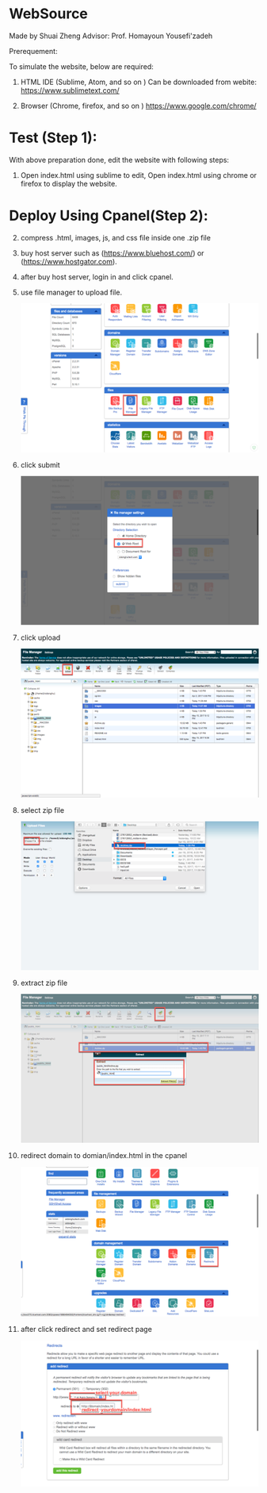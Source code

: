 # WebSource
Made by Shuai Zheng Advisor: Prof. Homayoun Yousefi'zadeh

Prerequement:


To simulate the website, below are required:

1. HTML IDE (Sublime, Atom, and so on )
    Can be downloaded from webite:
    https://www.sublimetext.com/


2. Browser (Chrome, firefox, and so on )
    https://www.google.com/chrome/



# Test (Step 1):


With above preparation done, edit the website with following steps:


1.  Open index.html using sublime to edit, Open index.html using chrome or firefox to display the website.


# Deploy Using Cpanel(Step 2):

2.  compress .html, images, js, and css file inside one .zip file


3. buy host server such as (https://www.bluehost.com/) or (https://www.hostgator.com).

4. after buy host server, login in and click cpanel.

5. use file manager to upload file.

    ![idea_05](./img/21.png)

6. click submit

    ![idea_05](./img/22.png)

7. click upload

    ![idea_05](./img/23.png)

8. select zip file

    ![idea_05](./img/24.png)

9. extract zip file

    ![idea_05](./img/25.png)

10. redirect domain to domian/index.html in the cpanel

    ![idea_05](./img/27.png)

1. after click redirect and set redirect page

    ![idea_05](./img/28.png)



